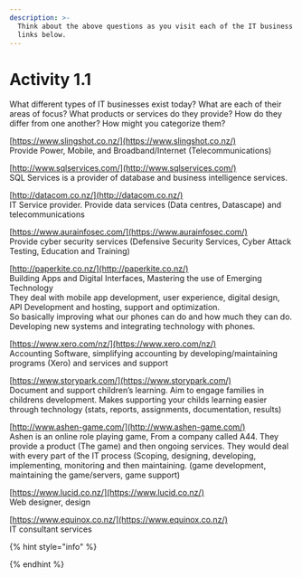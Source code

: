 ```yaml
---
description: >-
  Think about the above questions as you visit each of the IT business website
  links below.
---
```


# Activity 1.1

What different types of IT businesses exist today? What are each of their areas of focus? What products or services do they provide? How do they differ from one another? How might you categorize them?

[https://www.slingshot.co.nz/](https://www.slingshot.co.nz/)  
Provide Power, Mobile, and Broadband/Internet \(Telecommunications\)

[http://www.sqlservices.com/](http://www.sqlservices.com/)  
SQL Services is a provider of database and business intelligence services.

[http://datacom.co.nz/](http://datacom.co.nz/)  
IT Service provider. Provide data services \(Data centres, Datascape\) and telecommunications

[https://www.aurainfosec.com/](https://www.aurainfosec.com/)  
Provide cyber security services \(Defensive Security Services, Cyber Attack Testing, Education and Training\)

[http://paperkite.co.nz/](http://paperkite.co.nz/)  
Building Apps and Digital Interfaces, Mastering the use of Emerging Technology  
They deal with mobile app development, user experience, digital design, API Development and hosting, support and optimization.  
So basically improving what our phones can do and how much they can do. Developing new systems and integrating technology with phones. 

[https://www.xero.com/nz/](https://www.xero.com/nz/)  
Accounting Software, simplifying accounting by developing/maintaining programs \(Xero\) and services and support

[https://www.storypark.com/](https://www.storypark.com/)  
Document and support children’s learning. Aim to engage families in childrens development. Makes supporting your childs learning easier through technology \(stats, reports, assignments, documentation, results\)

[http://www.ashen-game.com/](http://www.ashen-game.com/)  
Ashen is an online role playing game, From a company called A44. They provide a product \(The game\) and then ongoing services. They would deal with every part of the IT process \(Scoping, designing, developing, implementing, monitoring and then maintaining. \(game development, maintaining the game/servers, game support\)

[https://www.lucid.co.nz/](https://www.lucid.co.nz/)  
Web designer, design 

[https://www.equinox.co.nz/](https://www.equinox.co.nz/)  
IT consultant services



{% hint style="info" %}
 
{% endhint %}



